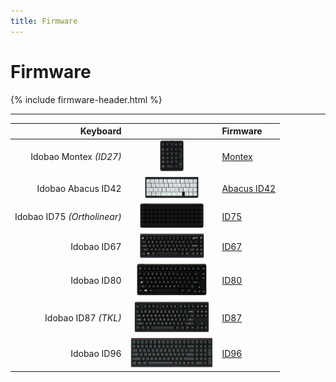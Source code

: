 ```yaml
---
title: Firmware
---
```


# Firmware

{% include firmware-header.html %}

<hr>

| Keyboard                    |                                                                    | Firmware                 |
|----------------------------:|:------------------------------------------------------------------:|:-------------------------|
| Idobao Montex *(ID27)*      | <img src="../assets/img/idobao-id27.png" height="50" width="auto"> | [Montex](id27.html)      |
| Idobao Abacus ID42          | <img src="../assets/img/idobao-id42.png" height="34" width="auto"> | [Abacus ID42](id42.html) |
| Idobao ID75 *(Ortholinear)* | <img src="../assets/img/idobao-id75.png" height="40" width="auto"> | [ID75](id75.html)        |
| Idobao ID67                 | <img src="../assets/img/idobao-id67.png" height="40" width="auto"> | [ID67](id67.html)        |
| Idobao ID80                 | <img src="../assets/img/idobao-id80.png" height="52" width="auto"> | [ID80](id80.html)        |
| Idobao ID87 *(TKL)*         | <img src="../assets/img/idobao-id87.png" height="50" width="auto"> | [ID87](id87.html)        |
| Idobao ID96                 | <img src="../assets/img/idobao-id96.png" height="48" width="auto"> | [ID96](id96.html)        |
